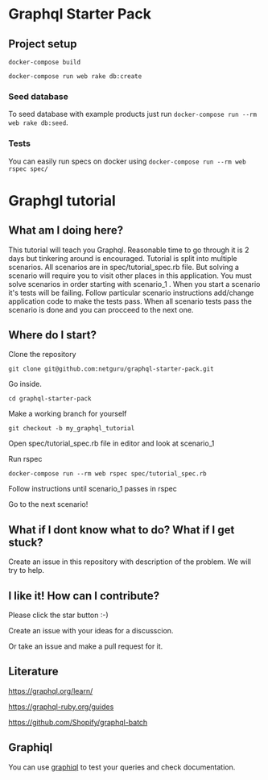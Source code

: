 # Graphql Starter Pack

## Project setup

`docker-compose build`

`docker-compose run web rake db:create`

### Seed database
To seed database with example products just run `docker-compose run --rm web rake db:seed`.

### Tests
You can easily run specs on docker using `docker-compose run --rm web rspec spec/`

# Graphgl tutorial

## What am I doing here?

This tutorial will teach you Graphql. Reasonable time to go through it is 2 days but tinkering around is encouraged. Tutorial is split into multiple scenarios. All scenarios are in spec/tutorial_spec.rb file.
But solving a scenario will require you to visit other places in this application.
You must solve scenarios in order starting with scenario_1 . When you start a scenario it's tests will be failing.
Follow particular scenario instructions add/change application code to make the tests pass.
When all scenario tests pass the scenario is done and you can procceed to the next one.

## Where do I start?

Clone the repository

`git clone git@github.com:netguru/graphql-starter-pack.git`

Go inside.

`cd graphql-starter-pack`

Make a working branch for yourself

`git checkout -b my_graphql_tutorial`

Open spec/tutorial_spec.rb file in editor and look at scenario_1

Run rspec

`docker-compose run --rm web rspec spec/tutorial_spec.rb`

Follow instructions until scenario_1 passes in rspec

Go to the next scenario!

## What if I dont know what to do? What if I get stuck?

Create an issue in this repository with description of the problem. We will try to help.

## I like it! How can I contribute?

Please click the star button :-)

Create an issue with your ideas for a discusscion.

Or take an issue and make a pull request for it. 

## Literature
https://graphql.org/learn/

https://graphql-ruby.org/guides

https://github.com/Shopify/graphql-batch
   
## Graphiql
You can use [graphiql](http://localhost:3000/graphiql) to test your queries and check documentation.
